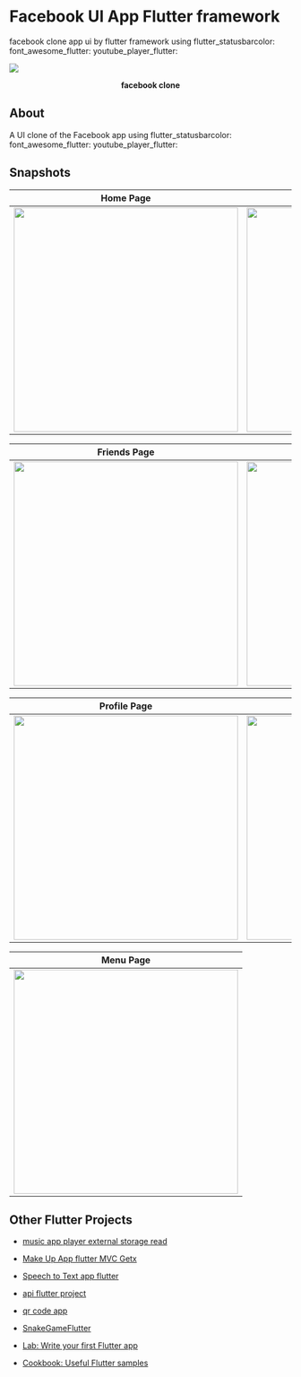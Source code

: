 # Facebook UI App Flutter framework

facebook clone app ui by flutter framework using
  flutter_statusbarcolor:
  font_awesome_flutter:
  youtube_player_flutter:



<p><img src="snapshots/facebook.png" /></p>
<p align="center"><b>facebook clone</b></p>




## About
A UI clone of the Facebook app using
  flutter_statusbarcolor:
  font_awesome_flutter:
  youtube_player_flutter:

## Snapshots

| Home Page | Home Page |
|------|-------|
|<img src="snapshots/snapshot1.jpeg" width="400">|<img src="snapshots/home.jpg" width="400">|

| Friends Page | Watch Page |
|------|-------|
|<img src="snapshots/snapshot3.jpeg" width="400">|<img src="snapshots/confirm.jpg" width="400">|

| Profile Page | Notifications Page |
|------|-------|
|<img src="snapshots/snapshot5.jpeg" width="400">|<img src="snapshots/note.jpg" width="400">|

| Menu Page |
|------|
|<img src="snapshots/setting.jpg" width="400">
## Other Flutter Projects
- [music app player external storage read](https://github.com/itsherifAhmed/Music-Player-Read-external-Storage-Flutter-app)
- [Make Up App flutter MVC Getx](https://github.com/itsherifAhmed/MakeUp-App)
- [Speech to Text app flutter](https://github.com/itsherifAhmed/Speech-to-text-app)
- [api flutter project](https://github.com/itsherifAhmed/apiFlutter-Project)
- [qr code app](https://github.com/itsherifAhmed/qr-barcode)
- [SnakeGameFlutter](https://www.github.com/ahmedgulabkhan/SnakeGameFlutter)


- [Lab: Write your first Flutter app](https://github.com/itsherifAhmed)
- [Cookbook: Useful Flutter samples](https://github.com/itsherifAhmed/Music-Player-Read-external-Storage-Flutter-app)

